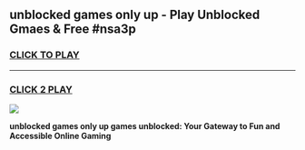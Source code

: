 
## unblocked games only up - Play Unblocked Gmaes & Free #nsa3p
<h3>
<a href="https://news.freeplayer.one?title=unblocked_games_only_up&ref=03M">CLICK TO PLAY</a></h3>
<hr>

<h3>
<a href="https://news.freeplayer.one?title=unblocked_games_only_up&ref=03M">CLICK 2 PLAY</a>
  
</h3>

<a href="https://news.freeplayer.one?title=unblocked_games_only_up&ref=03M"><img src="https://clearcache.store/games.png"></a>


**unblocked games only up games unblocked: Your Gateway to Fun and Accessible Online Gaming**
